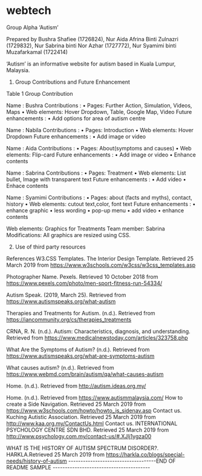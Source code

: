 # webtech
Group Alpha
‘Autism’

Prepared by Bushra Shafiee (1726824), Nur Aida Afrina Binti Zulnazri (1729832), Nur Sabrina binti Nor Azhar (1727772), Nur Syamimi binti Muzafarkamal (1722414)

‘Autism’ is an informative website for autism based in Kuala Lumpur, Malaysia.

1. Group Contributions and Future Enhancement

Table 1 Group Contribution

Name : Bushra
Contributions :  • Pages: Further Action, Simulation, Videos, Maps
• Web elements: Hover Dropdown, Table, Google Map, Video
Future enhancements : • Add options for area of autism centre

Name : Nabila
Contributions :  • Pages: Introduction
• Web elements: Hover Dropdown
Future enhancements : • Add image or video 

Name : Aida
Contributions :  • Pages: About(symptoms and causes)
• Web elements: Flip-card
Future enhancements : • Add image or video
• Enhance contents 

Name : Sabrina
Contributions :  • Pages: Treatment
• Web elements: List bullet, Image with transparent text
Future enhancements : • Add video
• Enhace contents 

Name : Syamimi
Contributions :  • Pages: about (facts and myths), contact, history
• Web elements: cutout text,color, font text
Future enhancements : • enhance graphic
• less wording • pop-up menu • add video •  enhance contents

Web elements: Graphics for Treatments
Team member: Sabrina
Modifications: All graphics are resized using CSS.


2. Use of third party resources

References
W3.CSS Templates. The Interior Design Template. Retrieved 25 March 2019 from https://www.w3schools.com/w3css/w3css_templates.asp

Photographer Name. Pexels. Retrieved 10 October 2018 from https://www.pexels.com/photo/men-sport-fitness-run-54334/

Autism Speak. (2019, March 25). Retrieved from https://www.autismspeaks.org/what-autism

Therapies and Treatments for Autism. (n.d.). Retrieved from https://iancommunity.org/cs/therapies_treatments

CRNA, R. N. (n.d.). Autism: Characteristics, diagnosis, and understanding. Retrieved from https://www.medicalnewstoday.com/articles/323758.php

What Are the Symptoms of Autism? (n.d.). Retrieved from https://www.autismspeaks.org/what-are-symptoms-autism

What causes autism? (n.d.). Retrieved from https://www.webmd.com/brain/autism/qa/what-causes-autism

Home. (n.d.). Retrieved from http://autism.ideas.org.my/

Home. (n.d.). Retrieved from https://www.autismmalaysia.com/
How to create a Side Navigation. Retrieved 25 March 2019 from https://www.w3schools.com/howto/howto_js_sidenav.asp
Contact us. Kuching Autistic Association. Retrieved 25 March 2019 from http://www.kaa.org.my/ContactUs.html
Contact us. INTERNATIONAL PSYCHOLOGY CENTRE SDN BHD. Retrieved 25 March 2019 from http://www.psychology.com.my/contact-us/#.XJlj1ygza00

WHAT IS THE HISTORY OF AUTISM SPECTRUM DISORDER?. HARKLA.Retrieved 25 March 2019 from https://harkla.co/blogs/special-needs/history-of-autism
------------------------------------END OF README SAMPLE ----------------------------------------
